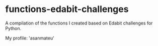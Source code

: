 # functions-edabit-challenges
A compilation of the functions I created based on Edabit challenges for Python.

My profile: 'asanmateu'
